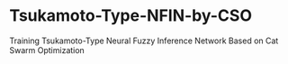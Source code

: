 # Tsukamoto-Type-NFIN-by-CSO
Training Tsukamoto-Type Neural Fuzzy Inference Network Based on Cat Swarm Optimization
